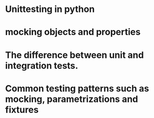 # Unittesting in python
# mocking objects and properties
# The difference between unit and integration tests.
# Common testing patterns such as mocking, parametrizations and fixtures

